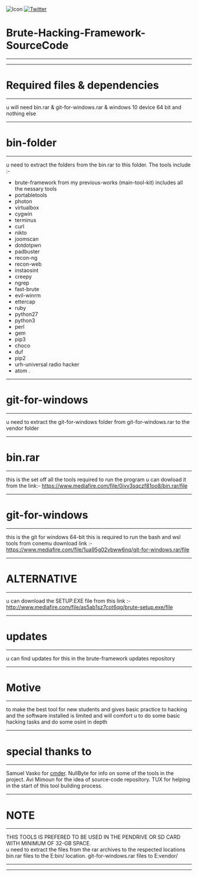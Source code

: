 ![Icon](https://github.com/morpheuslord/Brute-Hacking-Framework-SourceCode/blob/main/icons/cmder.ico)
[![Twitter](https://img.shields.io/badge/twitter-@Morpheuslord2-red.svg)](https://twitter.com/Morpheuslord2)
# Brute-Hacking-Framework-SourceCode
------------------------------------
**************************************************************************************
# Required files & dependencies
-------------------------------
u will need bin.rar & git-for-windows.rar & windows 10 device 64 bit and nothing else
**************************************************************************************
# bin-folder
------------
u need to extract the folders from the bin.rar to this folder. The tools include :- 
* brute-framework from my previous-works (main-tool-kit) includes all the nessary tools
* portabletools 
* photon 
* virtualbox 
* cygwin 
* terminus 
* curl 
* nikto 
* joomscan 
* dotdotpwn 
* padbuster 
* recon-ng 
* recon-web 
* instaosint 
* creepy 
* ngrep 
* fast-brute 
* evil-winrm 
* ettercap 
* ruby 
* python27 
* python3 
* perl 
* gem 
* pip3 
* choco 
* duf 
* pip2 
* urh-universal radio hacker 
* atom .
**************************************************************************************
# git-for-windows
-----------------
u need to extract the git-for-windows folder from git-for-windows.rar to the vendor folder
**************************************************************************************
# bin.rar 
---------
this is the set off all the tools required to run the program u can dowload it from the link:-
https://www.mediafire.com/file/0ivv3sqczf81oo8/bin.rar/file
**************************************************************************************
# git-for-windows
-----------------
this is the git for windows 64-bit this is required to run the bash and wsl tools from conemu
download link :-
https://www.mediafire.com/file/1ua95g02vbww6nq/git-for-windows.rar/file
**************************************************************************************
# ALTERNATIVE
-------------
u can download the SETUP.EXE file from this link :- http://www.mediafire.com/file/as5ab1sz7cot6qg/brute-setup.exe/file
**************************************************************************************
# updates
----------
u can find updates for this in the brute-framework updates repository 
**************************************************************************************
# Motive
--------
to make the best tool for new students and gives basic practice to hacking and the software 
installed is limited and will comfort u to do some basic hacking tasks and do some osint in depth
**************************************************************************************
# special thanks to 
--------------------
Samuel Vasko for [cmder](https://github.com/cmderdev/cmder). NullByte for info on some of the tools in the project. Avi Mimoun for the idea of source-code repository. TUX for helping in the start of this tool building process.
**************************************************************************************
# NOTE 
-------
THIS TOOLS IS PREFERED TO BE USED IN THE PENDRIVE OR SD CARD WITH MINIMUM OF 32-GB SPACE.  
u need to extract the files from the rar archives to the respected locations 
bin.rar files to the E:bin/ location. git-for-windows.rar files to E:vendor/
**************************************************************************************
**************************************************************************************

